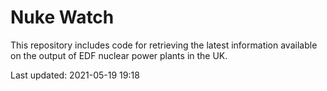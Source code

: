 # Nuke Watch

This repository includes code for retrieving the latest information available on the output of EDF nuclear power plants in the UK.

Last updated: 2021-05-19 19:18